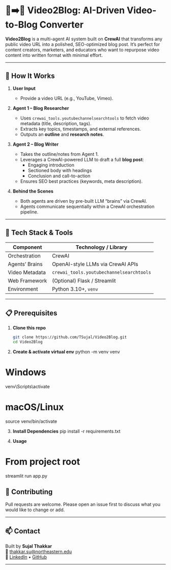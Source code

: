 # 🎥➡️📝 Video2Blog: AI-Driven Video-to-Blog Converter

**Video2Blog** is a multi-agent AI system built on **CrewAI** that transforms any public video URL into a polished, SEO-optimized blog post. It’s perfect for content creators, marketers, and educators who want to repurpose video content into written format with minimal effort.

---

## 🚀 How It Works

1. **User Input**  
   - Provide a video URL (e.g., YouTube, Vimeo).

2. **Agent 1 – Blog Researcher**  
   - Uses `crewai_tools.youtubechannelsearchtools` to fetch video metadata (title, description, tags).  
   - Extracts key topics, timestamps, and external references.  
   - Outputs an **outline** and **research notes**.

3. **Agent 2 – Blog Writer**  
   - Takes the outline/notes from Agent 1.  
   - Leverages a CrewAI-powered LLM to draft a full **blog post**:  
     - Engaging introduction  
     - Sectioned body with headings  
     - Conclusion and call-to-action  
   - Ensures SEO best practices (keywords, meta description).

4. **Behind the Scenes**  
   - Both agents are driven by pre-built LLM “brains” via CrewAI.  
   - Agents communicate sequentially within a CrewAI orchestration pipeline.

---

## 🔧 Tech Stack & Tools

| Component         | Technology / Library               |
|-------------------|------------------------------------|
| Orchestration     | CrewAI                             |
| Agents’ Brains    | OpenAI-style LLMs via CrewAI APIs  |
| Video Metadata    | `crewai_tools.youtubechannelsearchtools` |
| Web Framework     | (Optional) Flask / Streamlit       |
| Environment       | Python 3.10+, `venv`               |

---

## 📋 Prerequisites

1. **Clone this repo**  
   ```bash
   git clone https://github.com/TSujal/Video2Blog.git
   cd Video2Blog

2. **Create & activate virtual env**
python -m venv venv
# Windows
venv\Scripts\activate
# macOS/Linux
source venv/bin/activate

3. **Install Dependencies**
pip install -r requirements.txt

4) **Usage**
# From project root
streamlit run app.py     


## 🤝 Contributing

Pull requests are welcome. Please open an issue first to discuss what you would like to change or add.

---

## 📫 Contact

Built by **Sujal Thakkar**  
📧 thakkar.su@northeastern.edu  
🔗 [LinkedIn](https://www.linkedin.com/in/sujal-thakkar/) • [GitHub](https://github.com/TSujal)

---
